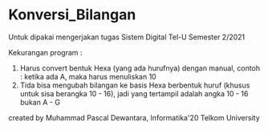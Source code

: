 # Konversi_Bilangan
Untuk dipakai mengerjakan tugas Sistem Digital Tel-U Semester 2/2021

Kekurangan program :
1. Harus convert bentuk Hexa (yang ada hurufnya) dengan manual, contoh : ketika ada A, maka harus menuliskan 10
2. Tida bisa mengubah bilangan ke basis Hexa berbentuk huruf (khusus untuk sisa berangka 10 - 16),
jadi yang tertampil adalah angka 10 - 16 bukan A - G

created by Muhammad Pascal Dewantara, Informatika'20 Telkom University
